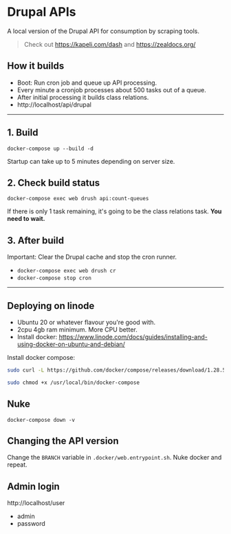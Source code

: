 # Drupal APIs

A local version of the Drupal API for consumption by scraping tools.

> Check out https://kapeli.com/dash and https://zealdocs.org/

## How it builds

- Boot: Run cron job and queue up API processing.
- Every minute a cronjob processes about 500 tasks out of a queue.
- After initial processing it builds class relations.
- http://localhost/api/drupal

---

## 1. Build

`docker-compose up --build -d`

Startup can take up to 5 minutes depending on server size.

## 2. Check build status

`docker-compose exec web drush api:count-queues`

If there is only 1 task remaining, it's going to be the class relations task. **You need to wait.**

## 3. After build

Important: Clear the Drupal cache and stop the cron runner.

- `docker-compose exec web drush cr`
- `docker-compose stop cron`

---

## Deploying on linode

- Ubuntu 20 or whatever flavour you're good with.
- 2cpu 4gb ram minimum. More CPU better.
- Install docker: https://www.linode.com/docs/guides/installing-and-using-docker-on-ubuntu-and-debian/

Install docker compose:

```bash
sudo curl -L https://github.com/docker/compose/releases/download/1.28.5/docker-compose-`uname -s`-`uname -m` -o /usr/local/bin/docker-compose
```

```bash
sudo chmod +x /usr/local/bin/docker-compose
```

## Nuke

`docker-compose down -v`

## Changing the API version

Change the `BRANCH` variable in `.docker/web.entrypoint.sh`. Nuke docker and repeat.

## Admin login

http://localhost/user

- admin
- password
